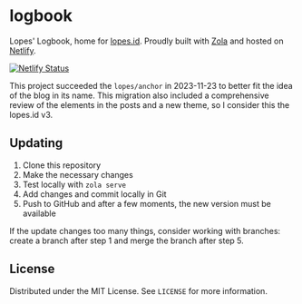 # logbook
Lopes' Logbook, home for [lopes.id](https://lopes.id).  Proudly built with [Zola](https://www.getzola.org/) and hosted on [Netlify](https://www.netlify.com/).

[![Netlify Status](https://api.netlify.com/api/v1/badges/1e2af009-2a44-4144-a435-1f032fd6c1f8/deploy-status)](https://app.netlify.com/sites/lopes/deploys)

This project succeeded the `lopes/anchor` in 2023-11-23 to better fit the idea of the blog in its name.  This migration also included a comprehensive review of the elements in the posts and a new theme, so I consider this the lopes.id v3.


## Updating
1. Clone this repository
2. Make the necessary changes
3. Test locally with `zola serve`
4. Add changes and commit locally in Git
5. Push to GitHub and after a few moments, the new version must be available

If the update changes too many things, consider working with branches: create a branch after step 1 and merge the branch after step 5.


## License
Distributed under the MIT License.  See `LICENSE` for more information.
